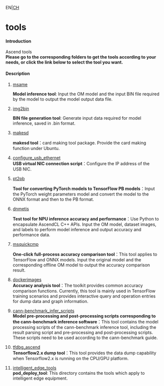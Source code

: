 <!--
 * @Author: your name
 * @Date: 2021-07-05 20:26:55
 * @LastEditTime: 2021-07-08 10:14:20
 * @LastEditors: Please set LastEditors
 * @Description: In User Settings Edit
 * @FilePath: \tools\README_EN.md
-->
EN|[CH](README.md)

# tools

#### Introduction

Ascend tools   
**Please go to the corresponding folders to get the tools according to your needs, or click the link below to select the tool you want.**

#### Description

1.  [msame](https://gitee.com/ascend/tools/tree/master/msame)

    **Model inference tool**: Input the OM model and the input BIN file required by the model to output the model output data file.

2.  [img2bin](https://gitee.com/ascend/tools/tree/master/img2bin)

    **BIN file generation tool**: Generate input data required for model inference, saved in .bin format.

3.  [makesd](https://gitee.com/ascend/tools/tree/master/makesd)
    
    **makesd tool**：card making tool package. Provide the card making function under Ubuntu.  

4.  [configure_usb_ethernet](https://gitee.com/ascend/tools/tree/master/configure_usb_ethernet)  
     **USB virtual NIC connection script**：Configure the IP address of the USB NIC.
    
5. [pt2pb](https://gitee.com/ascend/tools/tree/master/pt2pb)  

   **Tool for converting PyTorch models to TensorFlow PB models**：Input the PyTorch weight parameters model and convert the model to the ONNX format and then to the PB format.

6. [dnmetis](https://gitee.com/ascend/tools/tree/master/dnmetis)  

   **Test tool for NPU inference accuracy and performance**：Use Python to encapsulate AscendCL C++ APIs. Input the OM model, dataset images, and labels to perform model inference and output accuracy and performance data.   

7. [msquickcmp](https://gitee.com/ascend/tools/tree/master/msquickcmp)    

   **One-click full-process accuracy comparison tool**：This tool applies to TensorFlow and ONNX models. Input the original model and the corresponding offline OM model to output the accuracy comparison result.    

8. [dockerimages](./precision_tool)    
   **Accuracy analysis tool**：The toolkit provides common accuracy comparison functions. Currently, this tool is mainly used in TensorFlow training scenarios and provides interactive query and operation entries for dump data and graph information.

9. [cann-benchmark_infer_scripts](./cann-benchmark_infer_scripts)     
    **Model pre-processing and post-processing scripts corresponding to the cann-benchmark inference software**：This tool contains the model processing scripts of the cann-benchmark inference tool, including the result parsing script and pre-processing and post-processing scripts. These scripts need to be used according to the cann-benchmark guide.

10. [tfdbg_ascend](./tfdbg_ascend)    
   **Tensorflow2.x dump tool**：This tool provides the data dump capability when Tensorflow2.x is running on the CPU/GPU platform.

11. [intelligent_edge_tools](https://gitee.com/ascend/tools/tree/master/intelligent_edge_tools)  
   **pod_deploy_tool**: This directory contains the tools which apply to intelligent edge equipment.